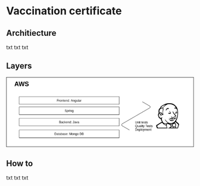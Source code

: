 # Vaccination certificate


<h2> Architiecture </h2>
txt txt txt

<h2> Layers </h2>

![plot](images/Architecture.png)

<h2> How to </h2>

txt txt txt

